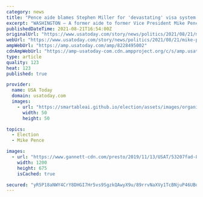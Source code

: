 ```yaml
---
category: news
title: "Pence aide blames Stephen Miller for 'devastating' visa system for Afghans"
excerpt: "WASHINGTON – A former aide to former Vice President Mike Pence blamed racist views of a top Trump administration official for the inability of many translators and other allies to get out of ..."
publishedDateTime: 2021-08-21T16:54:00Z
originalUrl: "https://www.usatoday.com/story/news/politics/2021/08/21/mike-pence-aide-blames-stephen-miller-wrecking-afghan-visa-system/8228495002/"
webUrl: "https://www.usatoday.com/story/news/politics/2021/08/21/mike-pence-aide-blames-stephen-miller-wrecking-afghan-visa-system/8228495002/"
ampWebUrl: "https://amp.usatoday.com/amp/8228495002"
cdnAmpWebUrl: "https://amp-usatoday-com.cdn.ampproject.org/c/s/amp.usatoday.com/amp/8228495002"
type: article
quality: 123
heat: 123
published: true

provider:
  name: USA Today
  domain: usatoday.com
  images:
    - url: "https://smartableai.github.io/election/assets/images/organizations/usatoday.com-50x50.jpg"
      width: 50
      height: 50

topics:
  - Election
  - Mike Pence

images:
  - url: "https://www.gannett-cdn.com/presto/2019/11/13/USAT/53207fad-8816-4697-bd9b-a3dd79d8e3f3-VPC_STEPHEN_MILLER_DESK_THUMB.00_00_52_15.Still001.jpg?auto=webp&crop=1911,1075,x8,y0&format=pjpg&width=1200"
    width: 1200
    height: 675
    isCached: true

secured: "yR5P18aNWY4CrY8DHGI7Hr5vs9SgzkQAwyX9u/89rrvNaXVy1TcBNjuP46UBqbo6My8bo7DAcSdLSC1jD9Hkgzb/ySXxHNk2Rv3cUA1BCEsIDXwF+3LzOvMz6BMQOwOozW+fsdZ2BfIqzuU+MrJIvpaP+aCmId/nKpIEiSJ6r/8eu5gHvLt5r2ClL+WUuGZ9+hYD2np8w218mwZMPJXTH/P7Gv5MyXzLrnaF0yhGo25h/1BmZZ88Efyvw6Y5P7GIe1oNkXjiYbXa4tpUiTpUt8zvzMisv3p+LPeAphKRf5Hz0JVljUmUqKJO7gKdEjJ352z+AOue+kCxxiumms4hvNaSlIHTZdE7CzGibzHWsxg=;H0QL9GH+W4Nl2A6Z2dVvgA=="
---
```


